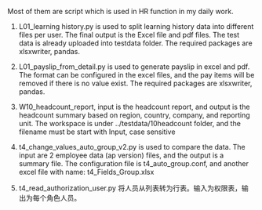 Most of them are script which  is used in HR function in my daily work.

1. L01_learning history.py is used to split learning history data into different files per user. The final output is the Excel file and pdf files. The test data is already uploaded into testdata folder.
The required packages are xlsxwriter, pandas.
2. L01_payslip_from_detail.py is used to generate payslip in excel and pdf. The format can be configured in the excel files, and the pay items will be removed if there is no value exist.
The required packages are xlsxwriter, pandas.
3. W10_headcount_report, input is the headcount report, and output is the headcount summary based on region, country, company, and reporting unit.
   The workspace is under ../testdata/10headcount folder, and the filename must be start with Input, case sensitive

2. t4_change_values_auto_group_v2.py is used to compare the data. The input are 2 employee data (ap version) files, and the output is a summary file.
   The configuration file is t4_auto_group.conf, and another excel file with name: t4_Fields_Group.xlsx

3. t4_read_authorization_user.py 将人员从列表转为行表。输入为权限表，输出为每个角色人员。